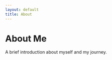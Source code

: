 ```yaml
---
layout: default
title: About
---
```


# About Me

A brief introduction about myself and my journey.
